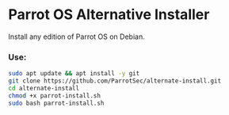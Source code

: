# Parrot OS Alternative Installer
Install any edition of Parrot OS on Debian.
### Use:
```bash
sudo apt update && apt install -y git
git clone https://github.com/ParrotSec/alternate-install.git
cd alternate-install
chmod +x parrot-install.sh
sudo bash parrot-install.sh
```